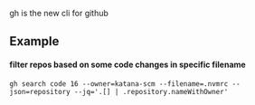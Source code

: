 gh is the new cli for github 

## Example
#### filter repos based on some code changes in specific filename 
```
gh search code 16 --owner=katana-scm --filename=.nvmrc --json=repository --jq='.[] | .repository.nameWithOwner'
```
